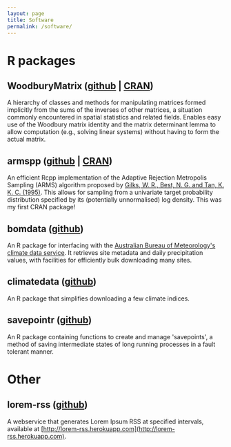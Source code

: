 ```yaml
---
layout: page
title: Software
permalink: /software/
---
```


# R packages

## WoodburyMatrix ([github](https://github.com/mbertolacci/WoodburyMatrix) | [CRAN](https://cran.r-project.org/package=WoodburyMatrix))

A hierarchy of classes and methods for manipulating matrices formed implicitly from the sums of the inverses of other matrices, a situation commonly encountered in spatial statistics and related fields. Enables easy use of the Woodbury matrix identity and the matrix determinant lemma to allow computation (e.g., solving linear systems) without having to form the actual matrix.

## armspp ([github](https://github.com/mbertolacci/armspp) | [CRAN](https://CRAN.R-project.org/package=armspp))

An efficient Rcpp implementation of the Adaptive Rejection Metropolis Sampling (ARMS) algorithm proposed by [Gilks, W. R., Best, N. G. and Tan, K. K. C. (1995)](https://doi.org/10.2307/2986138). This allows for sampling from a univariate target probability distribution specified by its (potentially unnormalised) log density. This was my first CRAN package!

## bomdata ([github](https://github.com/mbertolacci/bomdata/))

An R package for interfacing with the [Australian Bureau of Meteorology's](http://www.bom.gov.au/) [climate data service](http://www.bom.gov.au/climate/data). It retrieves site metadata and daily precipitation values, with facilities for efficiently bulk downloading many sites.

## climatedata ([github](https://github.com/mbertolacci/climatedata/))

An R package that simplifies downloading a few climate indices.

## savepointr ([github](https://github.com/mbertolacci/savepointr))

An R package containing functions to create and manage 'savepoints', a method of saving intermediate states of long running processes in a fault tolerant manner.

# Other

## lorem-rss ([github](https://github.com/mbertolacci/lorem-rss))

A webservice that generates Lorem Ipsum RSS at specified intervals, available at [http://lorem-rss.herokuapp.com](http://lorem-rss.herokuapp.com).
